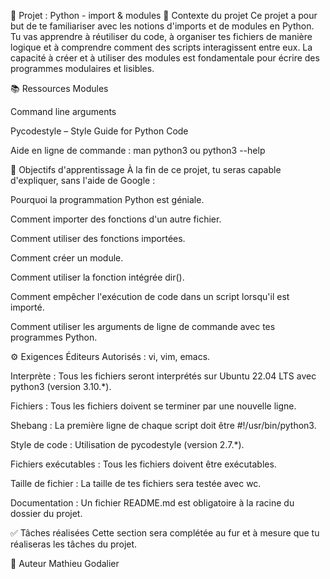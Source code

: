 🐍 Projet : Python - import & modules
📖 Contexte du projet
Ce projet a pour but de te familiariser avec les notions d'imports et de modules en Python. Tu vas apprendre à réutiliser du code, à organiser tes fichiers de manière logique et à comprendre comment des scripts interagissent entre eux. La capacité à créer et à utiliser des modules est fondamentale pour écrire des programmes modulaires et lisibles.

📚 Ressources
Modules

Command line arguments

Pycodestyle – Style Guide for Python Code

Aide en ligne de commande : man python3 ou python3 --help

🎯 Objectifs d'apprentissage
À la fin de ce projet, tu seras capable d'expliquer, sans l'aide de Google :

Pourquoi la programmation Python est géniale.

Comment importer des fonctions d'un autre fichier.

Comment utiliser des fonctions importées.

Comment créer un module.

Comment utiliser la fonction intégrée dir().

Comment empêcher l'exécution de code dans un script lorsqu'il est importé.

Comment utiliser les arguments de ligne de commande avec tes programmes Python.

⚙️ Exigences
Éditeurs Autorisés : vi, vim, emacs.

Interprète : Tous les fichiers seront interprétés sur Ubuntu 22.04 LTS avec python3 (version 3.10.*).

Fichiers : Tous les fichiers doivent se terminer par une nouvelle ligne.

Shebang : La première ligne de chaque script doit être #!/usr/bin/python3.

Style de code : Utilisation de pycodestyle (version 2.7.*).

Fichiers exécutables : Tous les fichiers doivent être exécutables.

Taille de fichier : La taille de tes fichiers sera testée avec wc.

Documentation : Un fichier README.md est obligatoire à la racine du dossier du projet.

✅ Tâches réalisées
Cette section sera complétée au fur et à mesure que tu réaliseras les tâches du projet.

👤 Auteur
Mathieu Godalier